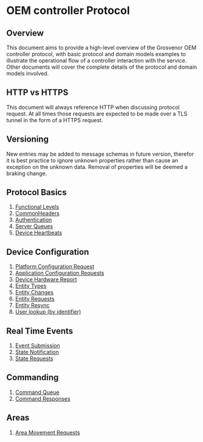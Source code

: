 # OEM controller Protocol

## Overview

This document aims to provide a high-level overview of the Grosvenor OEM
controller protocol, with basic protocol and domain models examples to
illustrate the operational flow of a controller interaction with the service.
Other documents will cover the complete details of the protocol and domain
models involved.

## HTTP vs HTTPS

This document will always reference HTTP when discussing protocol request. At
all times those requests are expected to be made over a TLS tunnel in the form
of a HTTPS request.

## Versioning

New entries may be added to message schemas in future version, therefor it is best practice to ignore unknown properties rather than cause an exception on the unknown data.  Removal of properties will be deemed a braking change.

## Protocol Basics

1. [Functional Levels](FunctionalLevels.md)
2. [CommonHeaders](CommonHeaders.md)
3. [Authentication](Authentication.md)
4. [Server Queues](ServerQueues.md)
5. [Device Heartbeats](DeviceHeartbeat.md)

## Device Configuration

1. [Platform Configuration Request](PlatformConfigurationRequest.md)
2. [Application Configuration Requests](ApplicationConfigurationRequest.md)
3. [Device Hardware Report](DeviceHardwareReport.md)
4. [Entity Types](EntityTypes.md)
5. [Entity Changes](EntityChanges.md)
6. [Entity Requests](EntityRequests.md)
7. [Entity Resync](EntityResync.md)
8. [User lookup (by identifier)](LookUpUserByIdentifier.md)


## Real Time Events

1. [Event Submission](PostEvent.md)
2. [State Notification](PostStateNotification.md)
3. [State Requests](StateRequests.md)

## Commanding

1. [Command Queue](Commands.md)
2. [Command Responses](PostCommandResponse.md)

## Areas

1. [Area Movement Requests](AreaMovementRequest.md)

